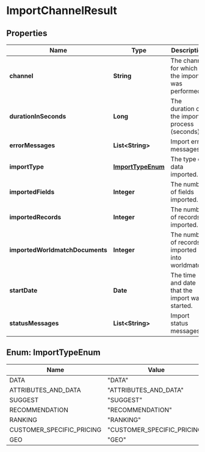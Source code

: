 

# ImportChannelResult


## Properties

Name | Type | Description | Notes
------------ | ------------- | ------------- | -------------
**channel** | **String** | The channel for which the import was performed. | 
**durationInSeconds** | **Long** | The duration of the import process (seconds). | 
**errorMessages** | **List&lt;String&gt;** | Import error messages. | 
**importType** | [**ImportTypeEnum**](#ImportTypeEnum) | The type of data imported. | 
**importedFields** | **Integer** | The number of fields imported. | 
**importedRecords** | **Integer** | The number of records imported. |  [optional]
**importedWorldmatchDocuments** | **Integer** | The number of records imported into worldmatch. |  [optional]
**startDate** | **Date** | The time and date that the import was started. | 
**statusMessages** | **List&lt;String&gt;** | Import status messages. | 



## Enum: ImportTypeEnum

Name | Value
---- | -----
DATA | &quot;DATA&quot;
ATTRIBUTES_AND_DATA | &quot;ATTRIBUTES_AND_DATA&quot;
SUGGEST | &quot;SUGGEST&quot;
RECOMMENDATION | &quot;RECOMMENDATION&quot;
RANKING | &quot;RANKING&quot;
CUSTOMER_SPECIFIC_PRICING | &quot;CUSTOMER_SPECIFIC_PRICING&quot;
GEO | &quot;GEO&quot;



